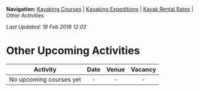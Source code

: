 **Navigation:** [Kayaking Courses](index) &#124; [Kayaking Expeditions](expedition) &#124; [Kayak Rental Rates](rental) &#124; Other Activities

_Last Updated: 18 Feb 2018 12:02_
# Other Upcoming Activities

Activity | Date | Venue | Vacancy
:---:|:---:|:---:|:---:
No upcoming courses yet|-|-|-

